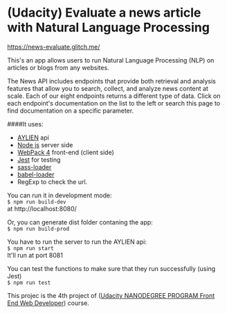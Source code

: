 # (Udacity) Evaluate a news article with Natural Language Processing

https://news-evaluate.glitch.me/

This's an app allows users to run Natural Language Processing (NLP) on articles or blogs from any websites.

The News API includes endpoints that provide both retrieval and analysis features that allow you to search, collect, and analyze news content at scale. Each of our eight endpoints returns a different type of data. Click on each endpoint's documentation on the list to the left or search this page to find documentation on a specific parameter.

####It uses:<br>
- [AYLIEN](https://docs.aylien.com/textapi/endpoints) api
- [Node js](http://nodejs.org/)  server side
- [WebPack 4](https://webpack.js.org/) front-end (client side)
- [Jest](https://jestjs.io/) for testing
- [sass-loader](https://webpack.js.org/loaders/sass-loader)
- [babel-loader](https://github.com/babel/babel-loader)
- RegExp to check the url.

You can run it in development mode:<br/>
`$ npm run build-dev`<br/>
at http://localhost:8080/

Or, you can generate dist folder contaning the app:<br/>
`$ npm run build-prod`

You have to run the server to run the AYLIEN api:<br/>
`$ npm run start`<br/>
It'll run at port 8081

You can test the functions to make sure that they run successfully (using Jest)<br/>
`$ npm run test`

This projec is the 4th project of ([Udacity NANODEGREE PROGRAM Front End Web Developer](https://www.udacity.com/course/front-end-web-developer-nanodegree--nd0011)) course.
